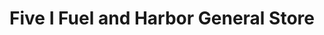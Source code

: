 ---
title: "Five I Fuel and Harbor General Store"
url: /georgetown/five-i-fuel-and-harbor-general-store/
shop: general
---